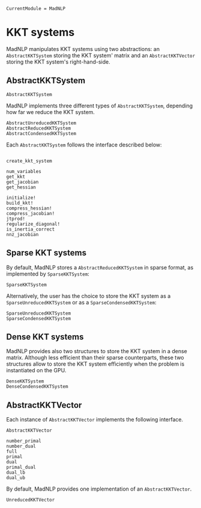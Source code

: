 ```@meta
CurrentModule = MadNLP
```

# KKT systems

MadNLP manipulates KKT systems using two abstractions:
an `AbstractKKTSystem` storing the KKT system' matrix
and an `AbstractKKTVector` storing the KKT system's right-hand-side.


## AbstractKKTSystem

```@docs
AbstractKKTSystem

```

MadNLP implements three different types of `AbstractKKTSystem`,
depending how far we reduce the KKT system.

```@docs
AbstractUnreducedKKTSystem
AbstractReducedKKTSystem
AbstractCondensedKKTSystem
```

Each `AbstractKKTSystem` follows the interface described below:
```@docs

create_kkt_system

num_variables
get_kkt
get_jacobian
get_hessian

initialize!
build_kkt!
compress_hessian!
compress_jacobian!
jtprod!
regularize_diagonal!
is_inertia_correct
nnz_jacobian
```

## Sparse KKT systems

By default, MadNLP stores a `AbstractReducedKKTSystem` in sparse format,
as implemented by `SparseKKTSystem`:
```@docs
SparseKKTSystem

```
Alternatively, the user has the choice to store the KKT system as a `SparseUnreducedKKTSystem`
or as a `SparseCondensedKKTSystem`:
```@docs
SparseUnreducedKKTSystem
SparseCondensedKKTSystem
```

## Dense KKT systems

MadNLP provides also two structures to store the KKT system
in a dense matrix. Although less efficient than their sparse counterparts,
these two structures allow to store the KKT system efficiently when the
problem is instantiated on the GPU.
```@docs
DenseKKTSystem
DenseCondensedKKTSystem

```

## AbstractKKTVector
Each instance of `AbstractKKTVector` implements the following interface.

```@docs
AbstractKKTVector

number_primal
number_dual
full
primal
dual
primal_dual
dual_lb
dual_ub

```

By default, MadNLP provides one implementation of an `AbstractKKTVector`.

```@docs
UnreducedKKTVector
```

